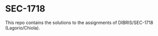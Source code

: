 # SEC-1718
This repo contains the solutions to the assignments of DIBRIS/SEC-1718 (Lagorio/Chiola).
